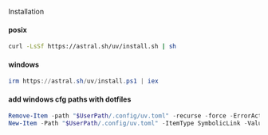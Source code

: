 
Installation

#### posix

```sh
curl -LsSf https://astral.sh/uv/install.sh | sh
```

#### windows 

```powershell
irm https://astral.sh/uv/install.ps1 | iex
```


#### add windows cfg paths with dotfiles

```powershell
Remove-Item -path "$UserPath/.config/uv.toml" -recurse -force -ErrorAction SilentlyContinue
New-Item -Path "$UserPath/.config/uv.toml" -ItemType SymbolicLink -Value "$env:DOTFILES/common/python/uv.toml"
```

